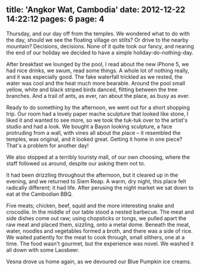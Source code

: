 title: 'Angkor Wat, Cambodia'
date: 2012-12-22 14:22:12
pages: 6
page: 4
---

Thursday, and our day off from the temples. We wondered what to do with the day, should we see the floating village on stilts? Or drive to the nearby mountain? Decisions, decisions. None of it quite took our fancy, and nearing the end of our holiday we decided to have a simple holiday-do-nothing-day.

After breakfast we lounged by the pool, I read about the new iPhone 5, we had nice drinks, we swum, read some things. A whole lot of nothing really, and it was especially good. The fake waterfall trickled as we rested, the water was cool and the heat much more bearable. Around the pool small yellow, white and black striped birds danced, flitting between the tree branches. And a trail of ants, as ever, ran about the place, as busy as ever.

Ready to do something by the afternoon, we went out for a short shopping trip. Our room had a lovely paper mache sculpture that looked like stone, I liked it and wanted to see more, so we took the tuk-tuk over to the artist's studio and had a look. We bought a Bayon looking sculpture, a face protruding from a wall, with vines all about the place – it resembled the temples, was original, and it looked great. Getting it home in one piece? That's a problem for another day!

We also stopped at a terribly touristy mall, of our own choosing, where the staff followed us around, despite our asking them not to.

It had been drizzling throughout the afternoon, but it cleared up in the evening, and we returned to Siem Reap. A warm, dry night, this place felt radically different; it had life. After perusing the night market we sat down to eat at the Cambodian BBQ.

Five meats; chicken, beef, squid and the more interesting snake and crocodile. In the middle of our table stood a nested barbecue. The meat and side dishes come out raw; using chopsticks or tongs, we pulled apart the raw meat and placed them, sizzling, onto a metal dome. Beneath the meat, water, noodles and vegetables formed a broth, and there was a side of rice. We waited patiently for the meat to cook through, small slithers, one at a time. The food wasn't gourmet, but the experience was novel. We washed it all down with some Laosbeer.

Vesna drove us home again, as we devoured our Blue Pumpkin ice creams.
